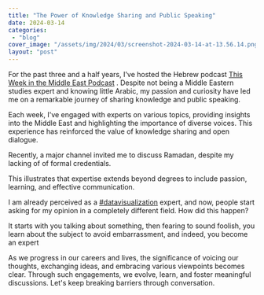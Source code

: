 ```yaml
---
title: "The Power of Knowledge Sharing and Public Speaking"
date: 2024-03-14
categories: 
 - "blog"
cover_image: "/assets/img/2024/03/screenshot-2024-03-14-at-13.56.14.png"
layout: "post"
---
```


For the past three and a half years, I've hosted the Hebrew podcast [This Week in the Middle East Podcast](https://www.linkedin.com/company/this-week-in-the-middle-east-podcast/) . Despite not being a Middle Eastern studies expert and knowing little Arabic, my passion and curiosity have led me on a remarkable journey of sharing knowledge and public speaking.

Each week, I've engaged with experts on various topics, providing insights into the Middle East and highlighting the importance of diverse voices. This experience has reinforced the value of knowledge sharing and open dialogue.

Recently, a major channel invited me to discuss Ramadan, despite my lacking of of formal credentials.

This illustrates that expertise extends beyond degrees to include passion, learning, and effective communication. 

I am already perceived as a [#datavisualization](https://www.linkedin.com/feed/hashtag/?keywords=datavisualization&highlightedUpdateUrns=urn%3Ali%3Aactivity%3A7174010530079100928) expert, and now, people start asking for my opinion in a completely different field. How did this happen? 

It starts with you talking about something, then fearing to sound foolish, you learn about the subject to avoid embarrassment, and indeed, you become an expert

As we progress in our careers and lives, the significance of voicing our thoughts, exchanging ideas, and embracing various viewpoints becomes clear. Through such engagements, we evolve, learn, and foster meaningful discussions. Let's keep breaking barriers through conversation.
